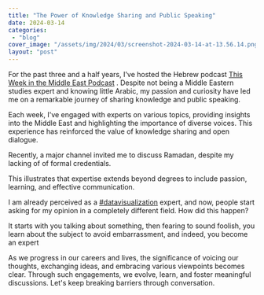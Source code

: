 ```yaml
---
title: "The Power of Knowledge Sharing and Public Speaking"
date: 2024-03-14
categories: 
 - "blog"
cover_image: "/assets/img/2024/03/screenshot-2024-03-14-at-13.56.14.png"
layout: "post"
---
```


For the past three and a half years, I've hosted the Hebrew podcast [This Week in the Middle East Podcast](https://www.linkedin.com/company/this-week-in-the-middle-east-podcast/) . Despite not being a Middle Eastern studies expert and knowing little Arabic, my passion and curiosity have led me on a remarkable journey of sharing knowledge and public speaking.

Each week, I've engaged with experts on various topics, providing insights into the Middle East and highlighting the importance of diverse voices. This experience has reinforced the value of knowledge sharing and open dialogue.

Recently, a major channel invited me to discuss Ramadan, despite my lacking of of formal credentials.

This illustrates that expertise extends beyond degrees to include passion, learning, and effective communication. 

I am already perceived as a [#datavisualization](https://www.linkedin.com/feed/hashtag/?keywords=datavisualization&highlightedUpdateUrns=urn%3Ali%3Aactivity%3A7174010530079100928) expert, and now, people start asking for my opinion in a completely different field. How did this happen? 

It starts with you talking about something, then fearing to sound foolish, you learn about the subject to avoid embarrassment, and indeed, you become an expert

As we progress in our careers and lives, the significance of voicing our thoughts, exchanging ideas, and embracing various viewpoints becomes clear. Through such engagements, we evolve, learn, and foster meaningful discussions. Let's keep breaking barriers through conversation.
